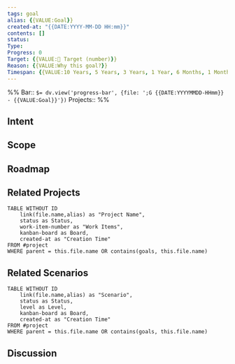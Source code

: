 ```yaml
---
tags: goal
alias: {{VALUE:Goal}}
created-at: "{{DATE:YYYY-MM-DD HH:mm}}"
contents: []
status:
Type: 
Progress: 0
Target: {{VALUE:🎯 Target (number)}}
Reason: {{VALUE:Why this goal?}}
Timespan: {{VALUE:10 Years, 5 Years, 3 Years, 1 Year, 6 Months, 1 Month, 1 Week}}
---
```

%%
Bar:: `$= dv.view('progress-bar', {file: ';G {{DATE:YYYYMMDD-HHmm}} - {{VALUE:Goal}}'})`
Projects:: 
%%


## Intent

## Scope

## Roadmap

## Related Projects
```dataview
TABLE WITHOUT ID
	link(file.name,alias) as "Project Name",
	status as Status,
	work-item-number as "Work Items",
	kanban-board as Board,
	created-at as "Creation Time"
FROM #project
WHERE parent = this.file.name OR contains(goals, this.file.name)
```

## Related Scenarios
```dataview
TABLE WITHOUT ID
	link(file.name,alias) as "Scenario",
	status as Status,
	level as Level,
	kanban-board as Board,
	created-at as "Creation Time"
FROM #project
WHERE parent = this.file.name OR contains(goals, this.file.name)
```

## Discussion